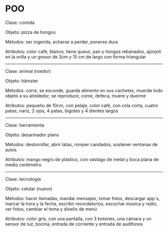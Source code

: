 # POO
Clase: comida

Objeto: pizza de hongos

Métodos: ser ingerida, echarse a perder, ponerse dura

Atributos: color café, blanco, tiene queso, pan y hongos rebanados, ajonjolí en la orilla y un grosor de 3cm y 15 cm de largo con forma triangular


 --------------------------------------------------------
 
Clase: animal (roedor)

Objeto: hámster

Métodos: corre, se esconde, guarda alimento en sus cachetes, muerde todo objeto a su alrededor, se reproduce, come, defeca, muere y duerme

Atributos: pequeño de 10cm, con pelaje, color café, con cola corta, cuatro patas, nariz, 2 ojos, 4 patas, bigotes y 4 dientes largos



 -------------------------------------------------------- 
 
Clase: herramienta

Objeto: desarmador plano

Métodos: destornillar, abrir latas, romper candados, sostener ventanas de autos

Atributos: mango negro de plástico, con vástago de metal y boca plana de medio centímetro


 

 --------------------------------------------------------
 
Clase: tecnología

Objeto: celular (nuevo)

Métodos: hacer llamadas, mandar mensajes, tomar fotos, descargar app´s, marcar la hora y la fecha, escribir recordatorios, escuchar música y radio, ver fotos, cambiar el tema y diseño de menú

Atributos: color gris, con una pantalla, con 3 botones, una cámara y un sensor de luz, bocina, entrada de corriente y entrada de audífonos
